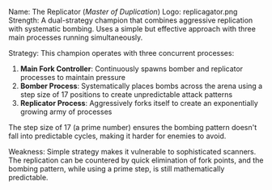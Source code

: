 Name: The Replicator (*Master of Duplication*)
Logo: replicagator.png
Strength: A dual-strategy champion that combines aggressive replication with systematic bombing. Uses a simple but effective approach with three main processes running simultaneously.

Strategy: This champion operates with three concurrent processes:
1. **Main Fork Controller**: Continuously spawns bomber and replicator processes to maintain pressure
2. **Bomber Process**: Systematically places bombs across the arena using a step size of 17 positions to create unpredictable attack patterns
3. **Replicator Process**: Aggressively forks itself to create an exponentially growing army of processes

The step size of 17 (a prime number) ensures the bombing pattern doesn't fall into predictable cycles, making it harder for enemies to avoid.

Weakness: Simple strategy makes it vulnerable to sophisticated scanners. The replication can be countered by quick elimination of fork points, and the bombing pattern, while using a prime step, is still mathematically predictable. 